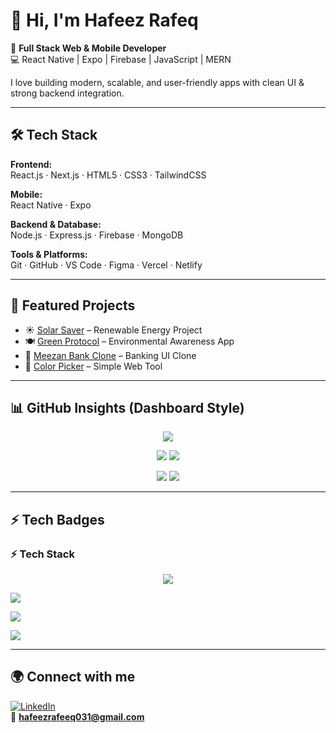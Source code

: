 # 👋 Hi, I'm Hafeez Rafeq  

🚀 **Full Stack Web & Mobile Developer**  
💻 React Native | Expo | Firebase | JavaScript | MERN  

I love building modern, scalable, and user-friendly apps with clean UI & strong backend integration.  

---

## 🛠️ Tech Stack

**Frontend:**  
React.js · Next.js · HTML5 · CSS3 · TailwindCSS  

**Mobile:**  
React Native · Expo  

**Backend & Database:**  
Node.js · Express.js · Firebase · MongoDB  

**Tools & Platforms:**  
Git · GitHub · VS Code · Figma · Vercel · Netlify  

---

## 📌 Featured Projects  

- ☀️ [Solar Saver](https://github.com/hafeezrafeeq/solar-saver) – Renewable Energy Project  
- 🍽️ [Green Protocol](https://github.com/hafeezrafeeq/green-protocol) – Environmental Awareness App  
- 🏦 [Meezan Bank Clone](https://github.com/hafeezrafeeq/Meezan-bank-clone) – Banking UI Clone  
- 🎨 [Color Picker](https://github.com/hafeezrafeeq/color-picker) – Simple Web Tool  

---

## 📊 GitHub Insights (Dashboard Style)

<p align="center">
  <img src="https://github-profile-summary-cards.vercel.app/api/cards/profile-details?username=hafeezrafeeq&theme=default" />
</p>

<p align="center">
  <img src="https://github-profile-summary-cards.vercel.app/api/cards/repos-per-language?username=hafeezrafeeq&theme=default" />
  <img src="https://github-profile-summary-cards.vercel.app/api/cards/most-commit-language?username=hafeezrafeeq&theme=default" />
</p>

<p align="center">
  <img src="https://github-profile-summary-cards.vercel.app/api/cards/stats?username=hafeezrafeeq&theme=default" />
  <img src="https://github-profile-summary-cards.vercel.app/api/cards/productive-time?username=hafeezrafeeq&theme=default&utcOffset=5" />
</p>

---

## ⚡ Tech Badges  

### ⚡ Tech Stack  

<p align="center">
  <!-- Frontend -->
  <img src="https://skillicons.dev/icons?i=html,css,js,ts,react,next,tailwind" /><br/>

  <!-- Mobile -->
  <img src="https://skillicons.dev/icons?i=react,expo" /><br/>

  <!-- Backend -->
  <img src="https://skillicons.dev/icons?i=nodejs,express,mongodb,firebase" /><br/>

  <!-- Tools -->
  <img src="https://skillicons.dev/icons?i=git,github,vscode,figma,vercel,netlify" />
</p>


---

## 🌍 Connect with me  

[![LinkedIn](https://img.shields.io/badge/LinkedIn-0077B5?style=flat&logo=linkedin&logoColor=white)](https://linkedin.com/in/hafeez-rafeeq)  
📧 **hafeezrafeeq031@gmail.com**
